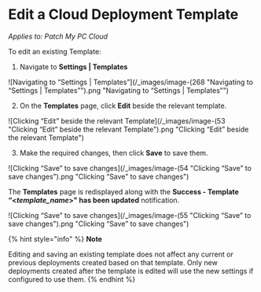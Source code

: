 # Edit a Cloud Deployment Template

_Applies to: Patch My PC Cloud_

To edit an existing Template:

1. Navigate to **Settings | Templates**

![Navigating to “Settings | Templates”](/_images/image-(268 "Navigating to “Settings | Templates”").png "Navigating to “Settings | Templates”")

2. On the **Templates** page, click **Edit** beside the relevant template.

![Clicking “Edit” beside the relevant Template](/_images/image-(53 "Clicking “Edit” beside the relevant Template").png "Clicking “Edit” beside the relevant Template")

3. Make the required changes, then click **Save** to save them.

![Clicking “Save” to save changes](/_images/image-(54 "Clicking “Save” to save changes").png "Clicking “Save” to save changes")

The **Templates** page is redisplayed along with the **Success - Template “<**_**template\_name**_**>" has been updated** notification.

![Clicking “Save” to save changes](/_images/image-(55 "Clicking “Save” to save changes").png "Clicking “Save” to save changes")

{% hint style="info" %}
**Note**

Editing and saving an existing template does not affect any current or previous deployments created based on that template. Only new deployments created after the template is edited will use the new settings if configured to use them.
{% endhint %}
